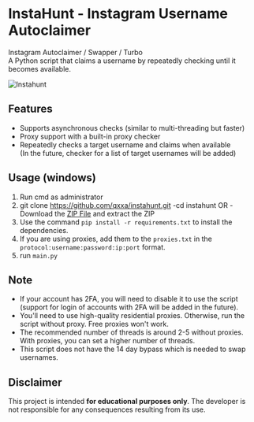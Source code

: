 # InstaHunt - Instagram Username Autoclaimer

Instagram Autoclaimer / Swapper / Turbo <br>
A Python script that claims a username by repeatedly checking until it becomes available.

![Instahunt](https://github.com/user-attachments/assets/ccc0ac32-e884-43cb-b0f0-8c5206a49870)

## Features
- Supports asynchronous checks (similar to multi-threading but faster)
- Proxy support with a built-in proxy checker
- Repeatedly checks a target username and claims when available <br> (In the future, checker for a list of target usernames will be added)

## Usage (windows)
1. Run cmd as administrator
2. git clone https://github.com/qxxa/instahunt.git
-cd instahunt
OR
-Download the [ZIP File](https://github.com/qxxa/instaclaimer/archive/refs/heads/main.zip) and extract the ZIP
4. Use the command `pip install -r requirements.txt` to install the dependencies.
5. If you are using proxies, add them to the `proxies.txt` in the `protocol:username:password:ip:port` format.
6. run `main.py` 

## Note
- If your account has 2FA, you will need to disable it to use the script <br> (support for login of accounts with 2FA will be added in the future).
- You'll need to use high-quality residential proxies. Otherwise, run the script without proxy. Free proxies won't work.
- The recommended number of threads is around 2-5 without proxies. With proxies, you can set a higher number of threads.
- This script does not have the 14 day bypass which is needed to swap usernames.

## Disclaimer

This project is intended **for educational purposes only**. The developer is not responsible for any consequences resulting from its use.
